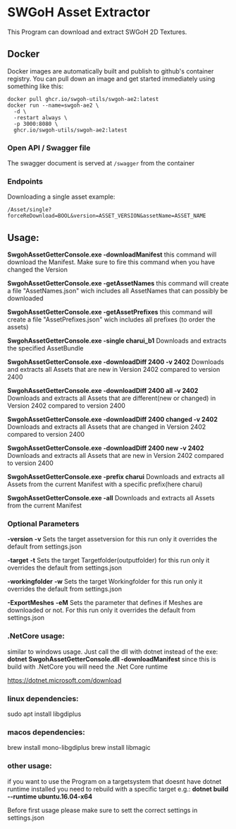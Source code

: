# SWGoH Asset Extractor
This Program can download and extract SWGoH 2D Textures.

## Docker

Docker images are automatically built and publish to github's container registry.  You can pull down an image and get started immediately using something like this:

```
docker pull ghcr.io/swgoh-utils/swgoh-ae2:latest
docker run --name=swgoh-ae2 \
  -d \
  -restart always \
  -p 3000:8080 \
  ghcr.io/swgoh-utils/swgoh-ae2:latest
```

### Open API / Swagger file

The swagger document is served at `/swagger` from the container

### Endpoints
Downloading a single asset example:
```
/Asset/single?forceReDownload=BOOL&version=ASSET_VERSION&assetName=ASSET_NAME
```

## Usage:
**SwgohAssetGetterConsole.exe -downloadManifest**
this command will download the Manifest. Make sure to fire this command when you have changed the Version

**SwgohAssetGetterConsole.exe -getAssetNames**
this command will create a file "AssetNames.json" wich includes all AssetNames that can possibly be downloaded

**SwgohAssetGetterConsole.exe -getAssetPrefixes**
this command will create a file "AssetPrefixes.json" wich includes all prefixes (to order the assets)

**SwgohAssetGetterConsole.exe -single charui_b1**
Downloads and extracts the specified AssetBundle

**SwgohAssetGetterConsole.exe -downloadDiff 2400 -v 2402**
Downloads and extracts all Assets that are new in Version 2402 compared to version 2400

**SwgohAssetGetterConsole.exe -downloadDiff 2400 all -v 2402**
Downloads and extracts all Assets that are different(new or changed) in Version 2402 compared to version 2400

**SwgohAssetGetterConsole.exe -downloadDiff 2400 changed -v 2402**
Downloads and extracts all Assets that are changed in Version 2402 compared to version 2400

**SwgohAssetGetterConsole.exe -downloadDiff 2400 new -v 2402**
Downloads and extracts all Assets that are new in Version 2402 compared to version 2400

**SwgohAssetGetterConsole.exe -prefix charui**
Downloads and extracts all Assets from the current Manifest with a specific prefix(here charui)

**SwgohAssetGetterConsole.exe -all**
Downloads and extracts all Assets from the current Manifest

### Optional Parameters
**-version**
**-v**
Sets the target assetversion for this run only it overrides the default from settings.json

**-target**
**-t**
Sets the target Targetfolder(outputfolder) for this run only it overrides the default from settings.json

**-workingfolder**
**-w**
Sets the target Workingfolder for this run only it overrides the default from settings.json

**-ExportMeshes**
**-eM**
Sets the parameter that defines if Meshes are downloaded or not. For this run only it overrides the default from settings.json

### .NetCore usage:
similar to windows usage. Just call the dll with dotnet instead of the exe:
**dotnet SwgohAssetGetterConsole.dll -downloadManifest**
since this is build with .NetCore you will need the .Net Core runtime

https://dotnet.microsoft.com/download

### linux dependencies:
sudo apt install libgdiplus

### macos dependencies:
brew install mono-libgdiplus
brew install libmagic

### other usage:

if you want to use the Program on a targetsystem that doesnt have dotnet runtime installed you need to rebuild with a specific target e.g.:
**dotnet build --runtime ubuntu.16.04-x64**

Before first usage please make sure to sett the correct settings in settings.json
